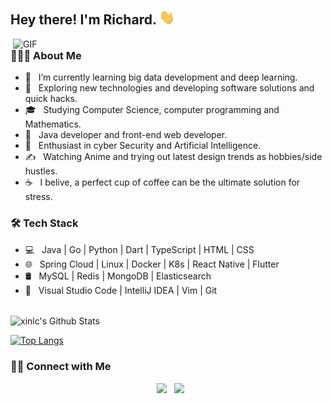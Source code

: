 
<h2> Hey there! I'm Richard. <img src="https://github.com/xinlc/xinlc/blob/main/image/hi.gif?raw=true" width="25"></h2>
<img align="right" alt="GIF" src="https://github.com/xinlc/xinlc/blob/main/image/gif4.gif?raw=true" width="500"/>

<h3> 👨🏻‍💻 About Me </h3>

- 🔭 &nbsp; I’m currently learning big data development and deep learning.
- 🤔 &nbsp; Exploring new technologies and developing software solutions and quick hacks.
- 🎓 &nbsp; Studying Computer Science, computer programming and Mathematics.
- 💼 &nbsp; Java developer and front-end web developer.
- 🌱 &nbsp; Enthusiast in cyber Security and Artificial Intelligence.
- ✍️ &nbsp; Watching Anime and trying out latest design trends as hobbies/side hustles.
- ☕ &nbsp; I belive, a perfect cup of coffee can be the ultimate solution for stress.

<h3>🛠 Tech Stack</h3>

- 💻 &nbsp; Java | Go | Python | Dart | TypeScript | HTML | CSS
- 🌐 &nbsp; Spring Cloud | Linux | Docker | K8s | React Native | Flutter
- 🛢 &nbsp; MySQL | Redis | MongoDB | Elasticsearch
- 🔧 &nbsp; Visual Studio Code | IntelliJ IDEA | Vim | Git

<br>

<!-- ![xinlc's GitHub stats](https://github-readme-stats.vercel.app/api?username=xinlc&count_private=true&show_icons=true&hide=stars&theme=solarized-light) -->

<img align="center" src="https://github-readme-stats.vercel.app/api?username=xinlc&include_all_commits=true&count_private=true&show_icons=true&line_height=20&title_color=7A7ADB&icon_color=2234AE&text_color=D3D3D3&bg_color=0,000000,130F40" alt="xinlc's Github Stats">

</br>

[![Top Langs](https://github-readme-stats.vercel.app/api/top-langs/?username=xinlc&layout=compact&text_color=daf7dc&bg_color=151515)](https://github.com/xinlc)

<h3> 🤝🏻 Connect with Me </h3>

<p align="center">
&nbsp; <a href="mailto:mail@lichao.xin" target="_blank" rel="noopener noreferrer"><img src="https://img.icons8.com/plasticine/100/000000/gmail.png"  width="50" /></a>
&nbsp; <a href="https://twitter.com/xinlc" target="_blank" rel="noopener noreferrer"><img src="https://img.icons8.com/plasticine/100/000000/twitter.png" width="50" /></a>  
</p>
